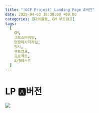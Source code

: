 ```yaml
---
title: "[GCF Project] Landing Page A버전"
date: 2025-04-03 18:30:00 +09:00
categories: [대외활동, GM 부트캠프]
tags:
  [
    GM,
    그로스마케팅,
    멋쟁이사자처럼,
    멋사,
    부트캠프,
    프로젝트,
    A/B테스트
  ]
---
```


# **LP 🅰️버전**

<img src="https://Zihyeoni.github.io/assets/img/project-LPa.png">